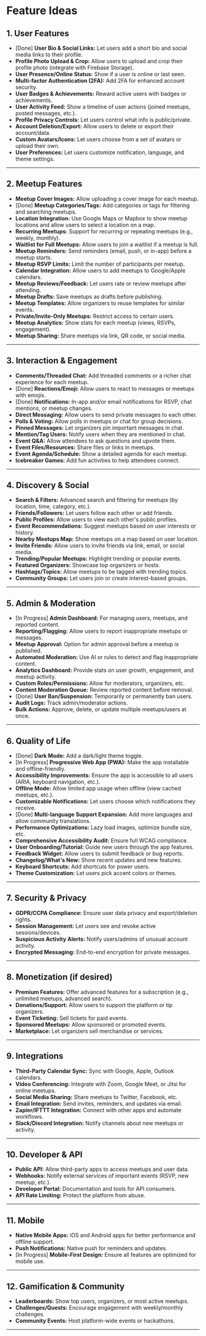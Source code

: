 # Feature Ideas

## 1. User Features

- [Done] **User Bio & Social Links:** Let users add a short bio and social media links to their profile.
- **Profile Photo Upload & Crop:** Allow users to upload and crop their profile photo (integrate with Firebase Storage).
- **User Presence/Online Status:** Show if a user is online or last seen.
- **Multi-factor Authentication (2FA):** Add 2FA for enhanced account security.
- **User Badges & Achievements:** Reward active users with badges or achievements.
- **User Activity Feed:** Show a timeline of user actions (joined meetups, posted messages, etc.).
- **Profile Privacy Controls:** Let users control what info is public/private.
- **Account Deletion/Export:** Allow users to delete or export their account/data.
- **Custom Avatars/Icons:** Let users choose from a set of avatars or upload their own.
- **User Preferences:** Let users customize notification, language, and theme settings.

---

## 2. Meetup Features

- **Meetup Cover Images:** Allow uploading a cover image for each meetup.
- [Done] **Meetup Categories/Tags:** Add categories or tags for filtering and searching meetups.
- **Location Integration:** Use Google Maps or Mapbox to show meetup locations and allow users to select a location on a map.
- **Recurring Meetups:** Support for recurring or repeating meetups (e.g., weekly, monthly).
- **Waitlist for Full Meetups:** Allow users to join a waitlist if a meetup is full.
- **Meetup Reminders:** Send reminders (email, push, or in-app) before a meetup starts.
- **Meetup RSVP Limits:** Limit the number of participants per meetup.
- **Calendar Integration:** Allow users to add meetups to Google/Apple calendars.
- **Meetup Reviews/Feedback:** Let users rate or review meetups after attending.
- **Meetup Drafts:** Save meetups as drafts before publishing.
- **Meetup Templates:** Allow organizers to reuse templates for similar events.
- **Private/Invite-Only Meetups:** Restrict access to certain users.
- **Meetup Analytics:** Show stats for each meetup (views, RSVPs, engagement).
- **Meetup Sharing:** Share meetups via link, QR code, or social media.

---

## 3. Interaction & Engagement

- **Comments/Threaded Chat:** Add threaded comments or a richer chat experience for each meetup.
- [Done] **Reactions/Emoji:** Allow users to react to messages or meetups with emojis.
- [Done] **Notifications:** In-app and/or email notifications for RSVP, chat mentions, or meetup changes.
- **Direct Messaging:** Allow users to send private messages to each other.
- **Polls & Voting:** Allow polls in meetups or chat for group decisions.
- **Pinned Messages:** Let organizers pin important messages in chat.
- **Mention/Tag Users:** Notify users when they are mentioned in chat.
- **Event Q&A:** Allow attendees to ask questions and upvote them.
- **Event Files/Resources:** Share files or links in meetups.
- **Event Agenda/Schedule:** Show a detailed agenda for each meetup.
- **Icebreaker Games:** Add fun activities to help attendees connect.

---

## 4. Discovery & Social

- **Search & Filters:** Advanced search and filtering for meetups (by location, time, category, etc.).
- **Friends/Followers:** Let users follow each other or add friends.
- **Public Profiles:** Allow users to view each other's public profiles.
- **Event Recommendations:** Suggest meetups based on user interests or history.
- **Nearby Meetups Map:** Show meetups on a map based on user location.
- **Invite Friends:** Allow users to invite friends via link, email, or social media.
- **Trending/Popular Meetups:** Highlight trending or popular events.
- **Featured Organizers:** Showcase top organizers or hosts.
- **Hashtags/Topics:** Allow meetups to be tagged with trending topics.
- **Community Groups:** Let users join or create interest-based groups.

---

## 5. Admin & Moderation

- [In Progress] **Admin Dashboard:** For managing users, meetups, and reported content.
- **Reporting/Flagging:** Allow users to report inappropriate meetups or messages.
- **Meetup Approval:** Option for admin approval before a meetup is published.
- **Automated Moderation:** Use AI or rules to detect and flag inappropriate content.
- **Analytics Dashboard:** Provide stats on user growth, engagement, and meetup activity.
- **Custom Roles/Permissions:** Allow for moderators, organizers, etc.
- **Content Moderation Queue:** Review reported content before removal.
- [Done] **User Ban/Suspension:** Temporarily or permanently ban users.
- **Audit Logs:** Track admin/moderator actions.
- **Bulk Actions:** Approve, delete, or update multiple meetups/users at once.

---

## 6. Quality of Life

- [Done] **Dark Mode:** Add a dark/light theme toggle.
- [In Progress] **Progressive Web App (PWA):** Make the app installable and offline-friendly.
- **Accessibility Improvements:** Ensure the app is accessible to all users (ARIA, keyboard navigation, etc.).
- **Offline Mode:** Allow limited app usage when offline (view cached meetups, etc.).
- **Customizable Notifications:** Let users choose which notifications they receive.
- [Done] **Multi-language Support Expansion:** Add more languages and allow community translations.
- **Performance Optimizations:** Lazy load images, optimize bundle size, etc.
- **Comprehensive Accessibility Audit:** Ensure full WCAG compliance.
- **User Onboarding/Tutorial:** Guide new users through the app features.
- **Feedback Widget:** Allow users to submit feedback or bug reports.
- **Changelog/What's New:** Show recent updates and new features.
- **Keyboard Shortcuts:** Add shortcuts for power users.
- **Theme Customization:** Let users pick accent colors or themes.

---

## 7. Security & Privacy

- **GDPR/CCPA Compliance:** Ensure user data privacy and export/deletion rights.
- **Session Management:** Let users see and revoke active sessions/devices.
- **Suspicious Activity Alerts:** Notify users/admins of unusual account activity.
- **Encrypted Messaging:** End-to-end encryption for private messages.

---

## 8. Monetization (if desired)

- **Premium Features:** Offer advanced features for a subscription (e.g., unlimited meetups, advanced search).
- **Donations/Support:** Allow users to support the platform or tip organizers.
- **Event Ticketing:** Sell tickets for paid events.
- **Sponsored Meetups:** Allow sponsored or promoted events.
- **Marketplace:** Let organizers sell merchandise or services.

---

## 9. Integrations

- **Third-Party Calendar Sync:** Sync with Google, Apple, Outlook calendars.
- **Video Conferencing:** Integrate with Zoom, Google Meet, or Jitsi for online meetups.
- **Social Media Sharing:** Share meetups to Twitter, Facebook, etc.
- **Email Integration:** Send invites, reminders, and updates via email.
- **Zapier/IFTTT Integration:** Connect with other apps and automate workflows.
- **Slack/Discord Integration:** Notify channels about new meetups or activity.

---

## 10. Developer & API

- **Public API:** Allow third-party apps to access meetups and user data.
- **Webhooks:** Notify external services of important events (RSVP, new meetup, etc.).
- **Developer Portal:** Documentation and tools for API consumers.
- **API Rate Limiting:** Protect the platform from abuse.

---

## 11. Mobile

- **Native Mobile Apps:** iOS and Android apps for better performance and offline support.
- **Push Notifications:** Native push for reminders and updates.
- [In Progress] **Mobile-First Design:** Ensure all features are optimized for mobile use.

---

## 12. Gamification & Community

- **Leaderboards:** Show top users, organizers, or most active meetups.
- **Challenges/Quests:** Encourage engagement with weekly/monthly challenges.
- **Community Events:** Host platform-wide events or hackathons.

---
